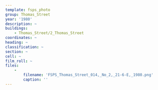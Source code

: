 ```yaml
---
template: fsps_photo
group: Thomas_Street
year: '1980'
description: ~
buildings:
    - Thomas_Street/2_Thomas_Street
coordinates: ~
heading: ~
classification: ~
section: ~
cell: ~
film_roll: ~
files:
    -
        filename: 'FSPS_Thomas_Street_014,_No_2,_21-6-E,_1980.png'
        caption: ''
---
```

